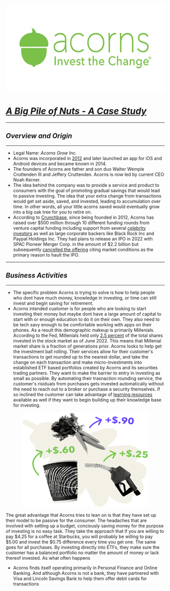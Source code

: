 <p align="center">
<img src="./Images/Acorns_Title.png" width="780" height="280">
</p>

# <u>*A Big Pile of Nuts - A Case Study*</u>
---
## *Overview and Origin*
---
- Legal Name: *Acorns Grow Inc.*
- Acorns was incorporated in <u>2012</u> and later launched an app for iOS and Android devices and became known in 2014.
- The founders of Acorns are father and son duo Walter Wemple Cruttenden III and Jeffery Cruttenden. Acorns is now led by current CEO Noah Kerner.
- The idea behind the company was to provide a service and product to consumers with the goal of promoting gradual savings that would lead to passive investing. The idea that your extra change from transactions would get set aside, saved, and invested, leading to accumulation over time. In other words, all your little acorns saved would eventually grow into a big oak tree for you to retire on.
- According to [Crunchbase](https://www.crunchbase.com/organization/acorns-grow), since being founded in 2012, Acorns has raised over $500 million through 10 different funding rounds from venture capital funding including support from several [celebrity investors](https://www.acorns.com/about/) as well as large corporate backers like Black Rock Inc and Paypal Holdings Inc. They had plans to release an IPO in 2022 with SPAC Pioneer Merger Corp. in the amount of $2.2 billion but subsequently [cancelled the offering](https://www.pymnts.com/news/ipo/2022/investment-platform-acorns-calls-off-ipo-with-pioneer-spac/) citing market conditions as the primary reason to hault the IPO. 
---
## *Business Activities*
---

- The specific problem Acorns is trying to solve is how to help people who dont have much money, knowledge in investing, or time can still invest and begin saving for retirement. 
- Acorns intended customer is for people who are looking to start investing their money but maybe dont have a large amount of capital to start with or enough education to do it on their own. They also need to be tech savy enough to be comfortable working with apps on their phones. As a result this demographic makeup is primarily Millenials. According to the Fed, Millenials held only [2.5 percent](https://markets.businessinsider.com/news/stocks/millennial-stock-ownership-minuscule-compared-to-gen-x-boomers-2021-11) of the total shares invested in the stock market as of June 2022. This means that Millenial market share is a fraction of generations prior. Acorns looks to help get the investment ball rolling. Their services allow for their customer's transactions to get rounded up to the nearest dollar, and take the change on each transaction and make micro-investments into established ETF based portfolios created by Acorns and its securities trading partners. They want to make the barrier to entry in investing as small as possible. By automating their trasnaction rounding service, the customer's risiduals from purchases gets invested automatically without the need to reach out to a broker or purchase a security themselves. If so inclined the customer can take advantage of [learning resources](https://www.acorns.com/learn/) available as well if they want to begin building up their knowledge base for investing. 
<p align="center">
<img src="./Images/Round_Up.webp" width="400" height="300">
</p>
The great advantage that Acorns tries to lean on is that they have set up their model to be passive for the consumer. The headaches that are involved with setting up a budget, conciously saving money for the purpose of investing is no easy task. They take the approach that if you are willing to pay $4.25 for a coffee at Starbucks, you will probably be willing to pay $5.00 and invest the $0.75 difference every time you get one. The same goes for all purchases. By investing directly into ETFs, they make sure the customer has a balanced portfolio no matter the amount of money or lack thereof invested. As what often happens 

- Acorns finds itself operating primarily in Personal Finance and Online Banking. And although Acorns is not a bank, they have partnered with Visa and Lincoln Savings Bank to help them offer debit cards for transactions